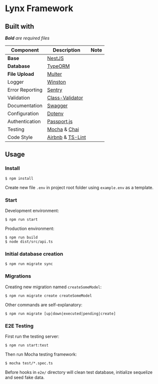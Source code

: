 # Lynx Framework

## Built with
_**Bold** are required files_

 Component |                  Description                    | Note
---------- | ----------------------------------------------- | ---
**Base**   | [NestJS](https://nestjs.com)                    |
**Database**| [TypeORM](http://typeorm.io/)                   |
**File Upload**| [Multer](https://github.com/expressjs/multer)   |
Logger     | [Winston](https://github.com/winstonjs/winston) |
Error Reporting| [Sentry](https://sentry.io/welcome/)        |
Validation | [Class-Validator](https://github.com/typestack/class-validator)|
Documentation| [Swagger](https://swagger.io)                 |
Configuration| [Dotenv](https://github.com/motdotla/dotenv)  |
Authentication| [Passport.js](http://www.passportjs.org)     |
Testing    | [Mocha](https://mochajs.org) & [Chai](http://chaijs.com)|
Code Style | [Airbnb](https://github.com/airbnb/javascript) & [TS-Lint](https://palantir.github.io/tslint/)|
## Usage

### Install
```
$ npm install
```
Create new file `.env` in project root folder using `example.env` as a template. 

### Start

Development environment:
```
$ npm run start
```

Production environment:
```
$ npm run build
$ node dist/src/api.ts
```

### Initial database creation
```
$ npm run migrate sync
```

### Migrations
Creating new migration named `createSomeModel`:
```
$ npm run migrate create createSomeModel
```
Other commands are self-explanatory:
```
$ npm run migrate [up|down|executed|pending|create]
```

### E2E Testing
First run the testing server:
```
$ npm run start:test
```
Then run Mocha testing framework:
```
$ mocha test/*.spec.ts
```
Before hooks in `e2e/` directory will clean test database, initialize sequelize and seed fake data.
